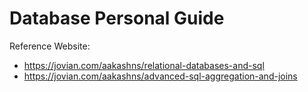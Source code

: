 # Database Personal Guide

Reference Website:
- https://jovian.com/aakashns/relational-databases-and-sql
- https://jovian.com/aakashns/advanced-sql-aggregation-and-joins


